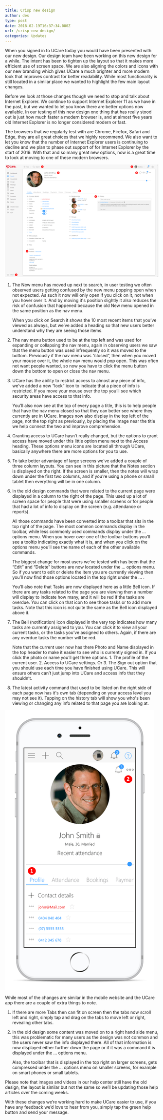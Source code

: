 ```yaml
---
title: Crisp new design
author: des
type: post
date: 2018-02-19T16:37:34.000Z
url: /crisp-new-design/
categories: Updates
---
```


When you signed in to UCare today you would have been presented with our new design. Our design team have been working on this new design for a while. The intent has been to tighten up the layout so that it makes more efficient use of screen space. We are also aligning the colors and icons with our new branding which gives UCare a much brighter and more modern look that improves contrast for better readability. While most functionality is still located in a similar place we wanted to highlight the few main layout changes.

Before we look at those changes though we need to stop and talk about Internet Explorer. We continue to support Internet Explorer 11 as we have in the past, but we wanted to let you know there are better options now available. In our testing of this new design one thing that has really stood out is just how much faster a modern browser is, and at almost five years old Internet Explorer is no longer considered modern or fast.

The browsers that we regularly test with are Chrome, Firefox, Safari and Edge, they are all great choices that we highly recommend. We also want to let you know that the number of Internet Explorer users is continuing to decline and we plan to phase out support of for Internet Explorer by the start of 2019. With that and so many great new options, now is a great time to look at moving to one of these modern browsers.

![](new_ui_1600.png)

1.  The New menu has moved up next to search, in user testing we often observed users getting confused by the new menu popping open when not expected. As such it now will only open if you click on it, not when you hover over it. And by moving it's position slightly it also reduces the risk of confusion that happened because the old New menu opened in the same position as the nav menu.
    
    When you click on Search it shows the 10 most recent items that you’ve viewed as always, but we’ve added a heading so that new users better understand why they are seeing those items.
    
2.  The nav menu button used to be at the top left and was used for expanding or collapsing the nav menu, again in observing users we saw that the menu button was used infrequently so it was moved to the bottom. Previously if the nav menu was “closed”, then when you moved your mouse over it, the whole nav menu would pop open. This was often not want people wanted, so now you have to click the menu button down the bottom to open or close the nav menu.
    
3.  UCare has the ability to restrict access to almost any piece of info, we’ve added a new “lock” icon to indicate that a piece of info is restricted. If you move your mouse over the top you’ll see which security areas have access to that info.
    
    You’ll also now see at the top of every page a title, this is to help people that have the nav menu closed so that they can better see where they currently are in UCare. Images now also display in the top left of the page, not the top right as previously, by placing the image near the title we help connect the two and improve comprehension.
    
4.  Granting access to UCare hasn’t really changed, but the options to grant access have moved under this little option menu next to the Access heading. These options menu icons are located all through UCare, basically anywhere there are more options for you to use.
    
5.  To take better advantage of large screens we’ve added a couple of three column layouts. You can see in this picture that the Notes section is displayed on the right. If the screen is smaller, then the notes will wrap down under the first two columns, and if you’re using a phone or small tablet then everything will be in one column.
    
6.  In the old design commands that were related to the current page were displayed in a column to the right of the page. This used up a lot of screen space for people that were using smaller screens or for people that had a lot of info to display on the screen (e.g. attendance or reports).
    
    All those commands have been converted into a toolbar that sits in the top right of the page. The most common commands display in the toolbar, while less commonly used commands display under the … options menu. When you hover over one of the toolbar buttons you’ll see a tooltip indicating exactly what it is, and when you click on the options menu you’ll see the name of each of the other available commands.
    
    The biggest change for most users we’ve tested with has been that the “Edit” and “Delete” buttons are now located under the … options menu. So if you want to edit or delete the item you are currently viewing then you’ll now find those options located in the top right under the … .
    
    You’ll also note that Tasks are now displayed here as a little Bell icon. If there are any tasks related to the page you are viewing then a number will display to indicate how many, and it will be red if the tasks are overdue. You can click on that icon to see those tasks or to add more tasks. Note that this icon is not quite the same as the Bell icon displayed above it.
    
7.  The Bell (notification) icon displayed in the very top indicates how many tasks are currently assigned to you. You can click it to view all your current tasks, or the tasks you’ve assigned to others. Again, if there are any overdue tasks the number will be red.
    
    Note that the current user now has there Photo and Name displayed in the top header to make it easier to see who is currently signed in. If you click the photo or name you’ll get three options. 1. The profile of the current user. 2. Access to UCare settings. Or 3. The Sign out option that you should use each time you have finished using UCare. This will ensure others can’t just jump into UCare and access info that they shouldn’t.
    
8.  The latest activity command that used to be listed on the right side of each page now has it's own tab (depending on your access level you may not see it). Tapping on the history tab will show you who's been viewing or changing any info related to that page you are looking at.
    

![](new_ui_iphone8_opt.png)

While most of the changes are similar in the mobile website and the UCare app there are a couple of extra things to note.

1.  If there are more Tabs then can fit on screen then the tabs now scroll left and right, simply tap and drag on the tabs to move left or right, revealing other tabs.
    
2.  In the old design some content was moved on to a right hand side menu, this was problematic for many users as the design was not common and the users never saw the info displayed there. All of that information is now displayed either further down the page or if it was a command it is displayed under the … options menu.
    
    Also, the toolbar that is displayed in the top right on larger screens, gets compressed under the … options menu on smaller screens, for example on smart phones or small tablets.
    

Please note that images and videos in our help center still have the old design, the layout is similar but not the same so we’ll be updating those help articles over the coming weeks.

With these changes we’re working hard to make UCare easier to use, if you have any feedback we’d love to hear from you, simply tap the green help button and send your message.